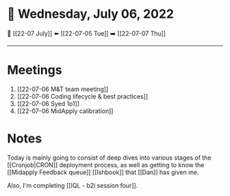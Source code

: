 # 📅  Wednesday, July 06, 2022
🔀 [[22-07 July]]
⬅️ [[22-07-05 Tue]]
➡️ [[22-07-07 Thu]]

---
# Meetings
1. [[22-07-06 M&T team meeting]]
2. [[22-07-06 Coding lifecycle & best practices]]
3. [[22-07-06 Syed 1o1]]
4. [[22-07-06 MidApply calibration]]

# Notes
Today is mainly going to consist of deep dives into various stages of the [[Cronjob|CRON]] deployment process, as well as getting to know the [[Midapply Feedback queue]] [[Ishbook]] that [[Dan]] has given me.

Also, I'm completing [[IQL - b2i session four]].